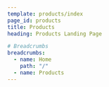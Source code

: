 ```yaml
---
template: products/index
page_id: products
title: Products
heading: Products Landing Page

# Breadcrumbs
breadcrumbs:
  - name: Home
    path: "/"
  - name: Products
---
```

